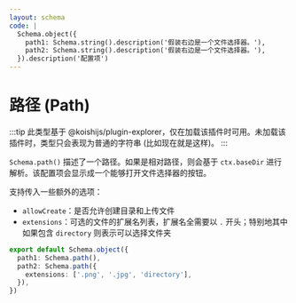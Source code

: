 ```yaml
---
layout: schema
code: |
  Schema.object({
    path1: Schema.string().description('假装右边是一个文件选择器。'),
    path2: Schema.string().description('假装右边是一个文件选择器。'),
  }).description('配置项')
---
```


# 路径 (Path)

:::tip
此类型基于 @koishijs/plugin-explorer，仅在加载该插件时可用。未加载该插件时，类型只会表现为普通的字符串 (比如现在就是这样)。
:::

`Schema.path()` 描述了一个路径。如果是相对路径，则会基于 `ctx.baseDir` 进行解析。该配置项会显示成一个能够打开文件选择器的按钮。

支持传入一些额外的选项：

- `allowCreate`：是否允许创建目录和上传文件
- `extensions`：可选的文件的扩展名列表，扩展名全需要以 `.` 开头；特别地其中如果包含 `directory` 则表示可以选择文件夹

```ts
export default Schema.object({
  path1: Schema.path(),
  path2: Schema.path({
    extensions: ['.png', '.jpg', 'directory'],
  }),
})
```
